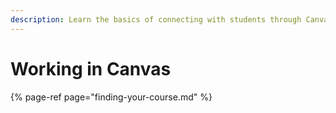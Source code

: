 ```yaml
---
description: Learn the basics of connecting with students through Canvas.
---
```


# Working in Canvas

{% page-ref page="finding-your-course.md" %}

